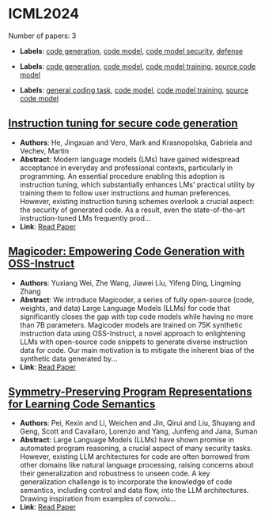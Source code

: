 # ICML2024

Number of papers: 3

- **Labels**: [code generation](../../labels/code_generation.md), [code model](../../labels/code_model.md), [code model security](../../labels/code_model_security.md), [defense](../../labels/defense.md)

- **Labels**: [code generation](../../labels/code_generation.md), [code model](../../labels/code_model.md), [code model training](../../labels/code_model_training.md), [source code model](../../labels/source_code_model.md)

- **Labels**: [general coding task](../../labels/general_coding_task.md), [code model](../../labels/code_model.md), [code model training](../../labels/code_model_training.md), [source code model](../../labels/source_code_model.md)

## [Instruction tuning for secure code generation](paper_1.md)
- **Authors**: He, Jingxuan and Vero, Mark and Krasnopolska, Gabriela and Vechev, Martin
- **Abstract**: Modern language models (LMs) have gained widespread acceptance in everyday and professional contexts, particularly in programming. An essential procedure enabling this adoption is instruction tuning, which substantially enhances LMs' practical utility by training them to follow user instructions and human preferences. However, existing instruction tuning schemes overlook a crucial aspect: the security of generated code. As a result, even the state-of-the-art instruction-tuned LMs frequently prod...
- **Link**: [Read Paper](https://arxiv.org/pdf/2405.00218)


## [Magicoder: Empowering Code Generation with OSS-Instruct](paper_2.md)
- **Authors**: Yuxiang Wei, Zhe Wang, Jiawei Liu, Yifeng Ding, Lingming Zhang
- **Abstract**: We introduce Magicoder, a series of fully open-source (code, weights, and data) Large Language Models (LLMs) for code that significantly closes the gap with top code models while having no more than 7B parameters. Magicoder models are trained on 75K synthetic instruction data using OSS-Instruct, a novel approach to enlightening LLMs with open-source code snippets to generate diverse instruction data for code. Our main motivation is to mitigate the inherent bias of the synthetic data generated by...
- **Link**: [Read Paper](https://arxiv.org/abs/2312.02120)


## [Symmetry-Preserving Program Representations for Learning Code Semantics](paper_3.md)
- **Authors**: Pei, Kexin and Li, Weichen and Jin, Qirui and Liu, Shuyang and Geng, Scott and Cavallaro, Lorenzo and Yang, Junfeng and Jana, Suman
- **Abstract**: Large Language Models (LLMs) have shown promise in automated program reasoning, a crucial aspect of many security tasks. However, existing LLM architectures for code are often borrowed from other domains like natural language processing, raising concerns about their generalization and robustness to unseen code. A key generalization challenge is to incorporate the knowledge of code semantics, including control and data flow, into the LLM architectures. Drawing inspiration from examples of convolu...
- **Link**: [Read Paper](https://arxiv.org/pdf/2308.03312)
